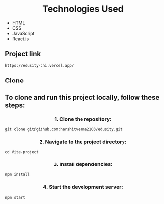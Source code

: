 <h1 align="center">Technologies Used</h1>

- HTML
- CSS
- JavaScript
- React.js


## Project link 
```
https://edusity-chi.vercel.app/
```
## Clone
<h2>To clone and run this project locally, follow these steps:</h2>

<h3 align="center">1. Clone the repository: </h3>

```
git clone git@github.com:harshitverma2103/edusity.git
```

<h3 align="center"> 2. Navigate to the project directory: </h3>

```
cd Vite-project
```

<h3 align="center"> 3. Install dependencies: </h3>

```
npm install
```

<h3 align="center"> 4. Start the development server: </h3>

```
npm start
```
